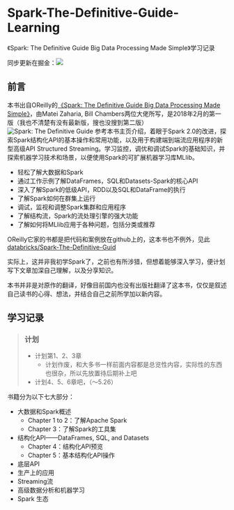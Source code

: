 # Spark-The-Definitive-Guide-Learning
《Spark: The Definitive Guide Big Data Processing Made Simple》学习记录

同步更新在掘金：[![](https://badge.juejin.im/entry/5cd3e8036fb9a03247157541/likes.svg?style=plastic)](https://juejin.im/post/5cd3dc06e51d456e2d69a83e)
## 前言
本书出自OReilly的[《Spark: The Definitive Guide Big Data Processing Made Simple》](http://shop.oreilly.com/product/0636920034957.do)，由Matei Zaharia, Bill Chambers两位大佬所写，是2018年2月的第一版（我也不清楚有没有最新版，搜也没搜到第二版）
![Spark: The Definitive Guide](https://images-na.ssl-images-amazon.com/images/I/51z7TzI-Y3L._SX379_BO1,204,203,200_.jpg)
参考本书主页介绍，着眼于Spark 2.0的改进，探索Spark结构化API的基本操作和常用功能，以及用于构建端到端流应用程序的新型高级API Structured Streaming。学习监控，调优和调试Spark的基础知识，并探索机器学习技术和场景，以便使用Spark的可扩展机器学习库MLlib。
- 轻松了解大数据和Spark
- 通过工作示例了解DataFrames，SQL和Datasets-Spark的核心API
- 深入了解Spark的低级API，RDD以及SQL和DataFrame的执行
- 了解Spark如何在群集上运行
- 调试，监视和调整Spark集群和应用程序
- 了解结构流，Spark的流处理引擎的强大功能
- 了解如何将MLlib应用于各种问题，包括分类或推荐

OReilly它家的书都是把代码和案例放在github上的，这本书也不例外，见此[databricks/Spark-The-Definitive-Guid](https://github.com/databricks/Spark-The-Definitive-Guide)

实际上，这并非我初学Spark了，之前也有所涉猎，但想着能够深入学习，便计划写下文章加深自己理解，以及分享知识。

本书并非是对原作的翻译，好像目前国内也没有出版社翻译了这本书，仅仅是叙述自己读书的心得、想法，并结合自己之前所学加以新内容。

## 学习记录
> ### 计划
> - 计划第1、2、3章
>   - 计划作废，和大多书一样前面内容都是总览性内容，实际性的东西也很杂，所以先放置待后期补上吧
> - 计划4、5、6章吧，（～5.26）

书籍分为以下七大部分：
- 大数据和Spark概述
  - Chapter 1 to 2：了解Apache Spark
  - Chapter 3：了解Spark的工具集
- 结构化API——DataFrames, SQL, and Datasets
  - Chapter 4：结构化API预览
  - Chapter 5：基本结构化API操作
- 底层API
- 生产上的应用
- Streaming流
- 高级数据分析和机器学习
- Spark 生态
